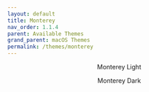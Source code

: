 ```yaml
---
layout: default
title: Monterey
nav_order: 1.1.4
parent: Available Themes
grand_parent: macOS Themes
permalink: /themes/monterey
---
```


<p align="center">Monterey Light</p>
<p align="center">Monterey Dark</p>